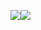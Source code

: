 ![](https://github-readme-stats.vercel.app/api?username=jakestrouse00&show_icons=true&theme=algolia&hide=stars,issues&count_private=true&include_all_commits=true)![](https://github-readme-stats.vercel.app/api/top-langs?username=jakestrouse00&show_icons=true&theme=algolia)

